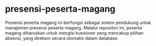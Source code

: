 # presensi-peserta-magang
Presensi peserta magang ini berfungsi sebagai sistem pendukung untuk manajemen presensi peserta magang. Melalui repositori ini, peserta magang diharuskan untuk mengisi kuesioner yang mencakup pilihan absensi, yang direkam secara otomatis dalam database.
